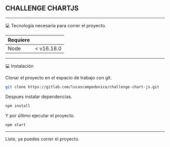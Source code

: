 ## CHALLENGE CHARTJS ##
    
-------

💻 Tecnología necesaria para correr el proyecto.

| Requiere |  |
| ------ | ------ |
| Node | < v16.18.0 |

-------

💻 Instalación

Clonar el proyecto en el espacio de trabajo con git.
```bash
git clone https://gitlab.com/lucascampodonico/challenge-chart-js.git
```

Despues instalar dependencias.
```bash
npm install
```
Y por último ejecutar el proyecto.
```bash
npm start
```
------

Listo, ya puedes correr el proyecto.

